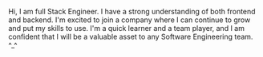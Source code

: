Hi, I am full Stack Engineer. I have a strong understanding of both frontend and backend. I'm excited to join a company where I can continue to grow and put my skills to use. I'm a quick learner and a team player, and I am confident that I will be a valuable asset to any Software Engineering team. ^_^               

